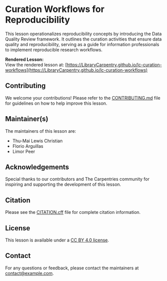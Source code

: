 # Curation Workflows for Reproducibility

This lesson operationalizes reproducibility concepts by introducing the Data Quality Review framework. It outlines the curation activities that ensure data quality and reproducibility, serving as a guide for information professionals to implement reproducible research workflows.

**Rendered Lesson:**  
View the rendered lesson at: [https://LibraryCarpentry.github.io/lc-curation-workflows](https://LibraryCarpentry.github.io/lc-curation-workflows)

## Contributing

We welcome your contributions! Please refer to the [CONTRIBUTING.md](CONTRIBUTING.md) file for guidelines on how to help improve this lesson.

## Maintainer(s)

The maintainers of this lesson are:  
- Thu-Mai Lewis Christian  
- Florio Arguillas  
- Limor Peer

## Acknowledgements

Special thanks to our contributors and The Carpentries community for inspiring and supporting the development of this lesson.

## Citation

Please see the [CITATION.cff](CITATION.cff) file for complete citation information.

## License

This lesson is available under a [CC BY 4.0 license](LICENSE.md).

## Contact

For any questions or feedback, please contact the maintainers at [contact@example.com](mailto:contact@example.com).
